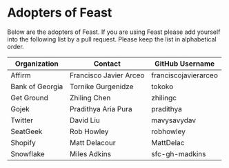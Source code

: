 # Adopters of Feast

Below are the adopters of Feast. If you are using Feast please add
yourself into the following list by a pull request. Please keep the list in
alphabetical order.

| Organization | Contact | GitHub Username |
| ------------ | ------- | ------- | 
| Affirm  | Francisco Javier Arceo | franciscojavierarceo |
| Bank of Georgia | Tornike Gurgenidze | tokoko | 
| Get Ground | Zhiling Chen | zhilingc | 
| Gojek  | Pradithya Aria Pura | pradithya |
| Twitter  | David Liu | mavysavydav|
| SeatGeek | Rob Howley | robhowley |
| Shopify  | Matt Delacour | MattDelac |
| Snowflake | Miles Adkins | sfc-gh-madkins | 
